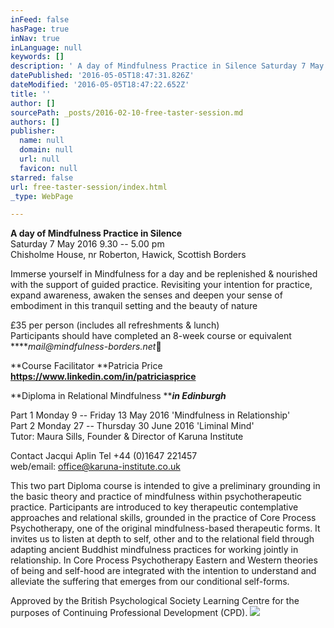 ```yaml
---
inFeed: false
hasPage: true
inNav: true
inLanguage: null
keywords: []
description: ' A day of Mindfulness Practice in Silence Saturday 7 May 2016 9.30 – 5.00 pm  Chisholme House, nr Roberton, Hawick, Scottish Borders'
datePublished: '2016-05-05T18:47:31.826Z'
dateModified: '2016-05-05T18:47:22.652Z'
title: ''
author: []
sourcePath: _posts/2016-02-10-free-taster-session.md
authors: []
publisher:
  name: null
  domain: null
  url: null
  favicon: null
starred: false
url: free-taster-session/index.html
_type: WebPage

---
```

**A day of Mindfulness Practice in Silence**  
Saturday 7 May 2016 9.30 -- 5.00 pm   
Chisholme House, nr Roberton, Hawick, Scottish Borders

Immerse yourself in Mindfulness for a day and be replenished & nourished with the support of guided practice. Revisiting your intention for practice, expand awareness, awaken the senses and deepen your sense of embodiment in this tranquil setting and the beauty of nature

£35 per person (includes all refreshments & lunch)  
Participants should have completed an 8-week course or equivalent  
****_mail@mindfulness-borders.net_****

**Course Facilitator **Patricia Price   
**https://www.linkedin.com/in/patriciasprice**

**Diploma in Relational Mindfulness ****_in Edinburgh_**

Part 1 Monday 9 -- Friday 13 May 2016 'Mindfulness in Relationship'  
Part 2 Monday 27 -- Thursday 30 June 2016 'Liminal Mind'  
Tutor: Maura Sills, Founder & Director of Karuna Institute

Contact Jacqui Aplin Tel +44 (0)1647 221457  
web/email: office@karuna-institute.co.uk

This two part Diploma course is intended to give a preliminary grounding in the basic theory and practice of mindfulness within psychotherapeutic practice. Participants are introduced to key therapeutic contemplative approaches and relational skills, grounded in the practice of Core Process Psychotherapy, one of the original mindfulness-based therapeutic forms. It invites us to listen at depth to self, other and to the relational field through adapting ancient Buddhist mindfulness practices for working jointly in relationship. In Core Process Psychotherapy Eastern and Western theories of being and self-hood are integrated with the intention to understand and alleviate the suffering that emerges from our conditional self-forms.

Approved by the British Psychological Society Learning Centre for the purposes of Continuing Professional Development (CPD).
![](https://the-grid-user-content.s3-us-west-2.amazonaws.com/14b7415d-1e1e-4afc-99e0-00f3a91cedd1.jpg)